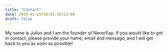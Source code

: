 ```yaml
---
title: "Contact"
date: 2019-01-15T18:01:10+11:00
draft: false
---
```


My name is Julius and I am the founder of NeverFap. If you would like to get in contact, please provide your name, email and message, and I will get back to you as soon as possible!
